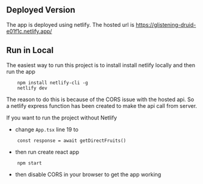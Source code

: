## Deployed Version

The app is deployed using netlify. The hosted url is
https://glistening-druid-e01f1c.netlify.app/

## Run in Local

The easiest way to run this project is to install install netlify locally and then run the app
```
    npm install netlify-cli -g
    netlify dev
```

The reason to do this is because of the CORS issue with the hosted api.
So a netlify express function has been created to make the api call from server.

If you want to run the project without Netlify
- change `App.tsx` line 19 to
```
    const response = await getDirectFruits()
```
- then run create react app
```
    npm start
```
- then disable CORS in your browser to get the app working